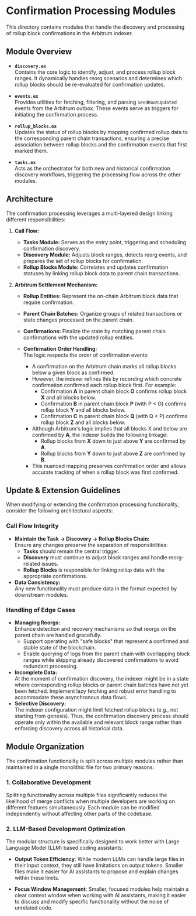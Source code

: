 # Confirmation Processing Modules

This directory contains modules that handle the discovery and processing of rollup block confirmations in the Arbitrum indexer.

## Module Overview

- **`discovery.ex`**  
  Contains the core logic to identify, adjust, and process rollup block ranges. It dynamically handles reorg scenarios and determines which rollup blocks should be re-evaluated for confirmation updates.

- **`events.ex`**  
  Provides utilities for fetching, filtering, and parsing `SendRootUpdated` events from the Arbitrum outbox. These events serve as triggers for initiating the confirmation process.

- **`rollup_blocks.ex`**  
  Updates the status of rollup blocks by mapping confirmed rollup data to the corresponding parent chain transactions, ensuring a precise association between rollup blocks and the confirmation events that first marked them.

- **`tasks.ex`**  
  Acts as the orchestrator for both new and historical confirmation discovery workflows, triggering the processing flow across the other modules.

## Architecture

The confirmation processing leverages a multi-layered design linking different responsibilities:

1. **Call Flow:**  
   - **Tasks Module:** Serves as the entry point, triggering and scheduling confirmation discovery.
   - **Discovery Module:** Adjusts block ranges, detects reorg events, and prepares the set of rollup
     blocks for confirmation.
   - **Rollup Blocks Module:** Correlates and updates confirmation statuses by linking rollup block data
     to parent chain transactions.

2. **Arbitrum Settlement Mechanism:**  
   - **Rollup Entities:** Represent the on-chain Arbitrum block data that require confirmation.
   - **Parent Chain Batches:** Organize groups of related transactions or state changes processed
     on the parent chain.
   - **Confirmations:** Finalize the state by matching parent chain confirmations with the updated rollup
     entities.

   - **Confirmation Order Handling:**  
     The logic respects the order of confirmation events:
     - A confirmation on the Arbitrum chain marks all rollup blocks below a given block as confirmed.
     - However, the indexer refines this by recording which concrete confirmation confirmed each rollup block first. For example:
       - Confirmation **A** in parent chain block **O** confirms rollup block **X** and all blocks below.
       - Confirmation **B** in parent chain block **P** (with P < O) confirms rollup block **Y** and all blocks below.
       - Confirmation **C** in parent chain block **Q** (with Q < P) confirms rollup block **Z** and all blocks below.
     - Although Arbitrum's logic implies that all blocks X and below are confirmed by **A**, the indexer builds the following linkage:
       - Rollup blocks from **X** down to just above **Y** are confirmed by **A**.
       - Rollup blocks from **Y** down to just above **Z** are confirmed by **B**.
     - This nuanced mapping preserves confirmation order and allows accurate tracking of when a rollup block was first confirmed.

## Update & Extension Guidelines

When modifying or extending the confirmation processing functionality, consider the following
architectural aspects:

### Call Flow Integrity
- **Maintain the Task → Discovery → Rollup Blocks Chain:**  
  Ensure any changes preserve the separation of responsibilities:
  - **Tasks** should remain the central trigger.
  - **Discovery** must continue to adjust block ranges and handle reorg-related issues.
  - **Rollup Blocks** is responsible for linking rollup data with the appropriate confirmations.
- **Data Consistency:**  
  Any new functionality must produce data in the format expected by downstream modules.

### Handling of Edge Cases
- **Managing Reorgs:**  
  Enhance detection and recovery mechanisms so that reorgs on the parent chain are handled gracefully.
  - Support operating with "safe blocks" that represent a confirmed and stable state of the blockchain.
  - Enable querying of logs from the parent chain with overlapping block ranges while skipping already discovered confirmations to avoid redundant processing.
- **Incomplete Data:**  
  At the moment of confirmation discovery, the indexer might be in a state where corresponding
  rollup blocks or parent chain batches have not yet been fetched. Implement lazy fetching and robust error handling to accommodate these asynchronous data flows.
- **Selective Discovery:**  
  The indexer configuration might limit fetched rollup blocks (e.g., not starting from genesis). Thus, the confirmation discovery process should operate only within the available and relevant block range rather than enforcing discovery across all historical data.

## Module Organization

The confirmation functionality is split across multiple modules rather than maintained in a single monolithic file for two primary reasons:

### 1. Collaborative Development

Splitting functionality across multiple files significantly reduces the likelihood of merge conflicts when multiple developers are working on different features simultaneously. Each module can be modified independently without affecting other parts of the codebase.

### 2. LLM-Based Development Optimization

The modular structure is specifically designed to work better with Large Language Model (LLM) based coding assistants:

- **Output Token Efficiency**: While modern LLMs can handle large files in their input context, they still have limitations on output tokens. Smaller files make it easier for AI assistants to propose and explain changes within these limits.

- **Focus Window Management**: Smaller, focused modules help maintain a clear context window when working with AI assistants, making it easier to discuss and modify specific functionality without the noise of unrelated code.